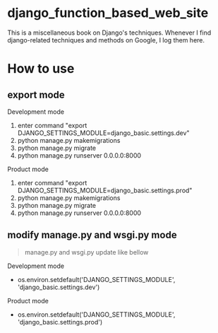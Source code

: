 # django_function_based_web_site

This is a miscellaneous book on Django's techniques. Whenever I find django-related techniques and methods on Google, I log them here.

# How to use

## export mode

Development mode

1. enter command "export DJANGO_SETTINGS_MODULE=django_basic.settings.dev"
2. python manage.py makemigrations
3. python manage.py migrate
4. python manage.py runserver 0.0.0.0:8000

Product mode

1. enter command "export DJANGO_SETTINGS_MODULE=django_basic.settings.prod"
2. python manage.py makemigrations
3. python manage.py migrate
4. python manage.py runserver 0.0.0.0:8000

## modify manage.py and wsgi.py mode

> manage.py and wsgi.py update like bellow

Development mode

- os.environ.setdefault('DJANGO_SETTINGS_MODULE', 'django_basic.settings.dev')

Product mode

- os.environ.setdefault('DJANGO_SETTINGS_MODULE', 'django_basic.settings.prod')

